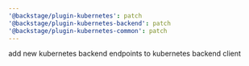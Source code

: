 ```yaml
---
'@backstage/plugin-kubernetes': patch
'@backstage/plugin-kubernetes-backend': patch
'@backstage/plugin-kubernetes-common': patch
---
```


add new kubernetes backend endpoints to kubernetes backend client
